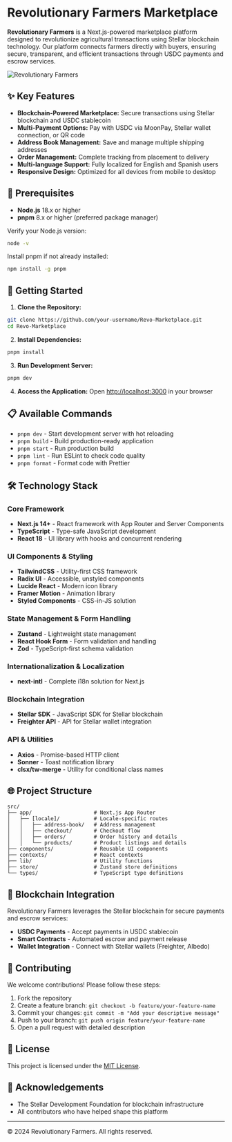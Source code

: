 # Revolutionary Farmers Marketplace

**Revolutionary Farmers** is a Next.js-powered marketplace platform designed to revolutionize agricultural transactions using Stellar blockchain technology. Our platform connects farmers directly with buyers, ensuring secure, transparent, and efficient transactions through USDC payments and escrow services.

![Revolutionary Farmers](public/images/logo-dark.svg)

## ✨ Key Features

- **Blockchain-Powered Marketplace:** Secure transactions using Stellar blockchain and USDC stablecoin
- **Multi-Payment Options:** Pay with USDC via MoonPay, Stellar wallet connection, or QR code
- **Address Book Management:** Save and manage multiple shipping addresses
- **Order Management:** Complete tracking from placement to delivery
- **Multi-language Support:** Fully localized for English and Spanish users
- **Responsive Design:** Optimized for all devices from mobile to desktop

## 📝 Prerequisites

- **Node.js** 18.x or higher
- **pnpm** 8.x or higher (preferred package manager)

Verify your Node.js version:
```bash
node -v
```

Install pnpm if not already installed:
```bash
npm install -g pnpm
```

## 🚀 Getting Started

1. **Clone the Repository:**
```bash
git clone https://github.com/your-username/Revo-Marketplace.git
cd Revo-Marketplace
```

2. **Install Dependencies:**
```bash
pnpm install
```

3. **Run Development Server:**
```bash
pnpm dev
```

4. **Access the Application:**
   Open [http://localhost:3000](http://localhost:3000) in your browser

## 📋 Available Commands

- `pnpm dev` - Start development server with hot reloading
- `pnpm build` - Build production-ready application
- `pnpm start` - Run production build
- `pnpm lint` - Run ESLint to check code quality
- `pnpm format` - Format code with Prettier

## 🛠️ Technology Stack

### Core Framework
- **Next.js 14+** - React framework with App Router and Server Components
- **TypeScript** - Type-safe JavaScript development
- **React 18** - UI library with hooks and concurrent rendering

### UI Components & Styling
- **TailwindCSS** - Utility-first CSS framework
- **Radix UI** - Accessible, unstyled components
- **Lucide React** - Modern icon library
- **Framer Motion** - Animation library
- **Styled Components** - CSS-in-JS solution

### State Management & Form Handling
- **Zustand** - Lightweight state management
- **React Hook Form** - Form validation and handling
- **Zod** - TypeScript-first schema validation

### Internationalization & Localization
- **next-intl** - Complete i18n solution for Next.js

### Blockchain Integration
- **Stellar SDK** - JavaScript SDK for Stellar blockchain
- **Freighter API** - API for Stellar wallet integration

### API & Utilities
- **Axios** - Promise-based HTTP client
- **Sonner** - Toast notification library
- **clsx/tw-merge** - Utility for conditional class names

## 🌐 Project Structure

```
src/
├── app/                    # Next.js App Router
│   ├── [locale]/           # Locale-specific routes
│   │   ├── address-book/   # Address management
│   │   ├── checkout/       # Checkout flow
│   │   ├── orders/         # Order history and details
│   │   └── products/       # Product listings and details
├── components/             # Reusable UI components
├── contexts/               # React contexts
├── lib/                    # Utility functions
├── store/                  # Zustand store definitions
└── types/                  # TypeScript type definitions
```

## 🌱 Blockchain Integration

Revolutionary Farmers leverages the Stellar blockchain for secure payments and escrow services:

- **USDC Payments** - Accept payments in USDC stablecoin
- **Smart Contracts** - Automated escrow and payment release
- **Wallet Integration** - Connect with Stellar wallets (Freighter, Albedo)

## 👥 Contributing

We welcome contributions! Please follow these steps:

1. Fork the repository
2. Create a feature branch: `git checkout -b feature/your-feature-name`
3. Commit your changes: `git commit -m "Add your descriptive message"`
4. Push to your branch: `git push origin feature/your-feature-name`
5. Open a pull request with detailed description

## 📄 License

This project is licensed under the [MIT License](https://opensource.org/licenses/MIT). 

## 🙏 Acknowledgements

- The Stellar Development Foundation for blockchain infrastructure
- All contributors who have helped shape this platform

---

© 2024 Revolutionary Farmers. All rights reserved.
